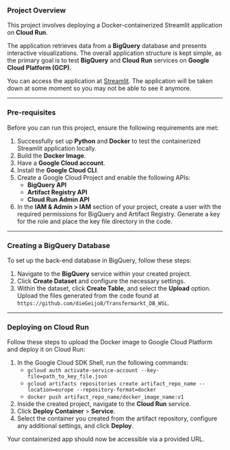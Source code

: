 ### **Project Overview**  

This project involves deploying a Docker-containerized Streamlit application on **Cloud Run**.  

The application retrieves data from a **BigQuery** database and presents interactive visualizations. The overall application structure is kept simple, as the primary goal is to test **BigQuery** and **Cloud Run** services on **Google Cloud Platform (GCP)**.  

You can access the application at [Streamlit](https://gcpstreamlitfootball-711519321063.europe-southwest1.run.app/). The application will be taken down at some moment so you may not be able to see it anymore.

---

### **Pre-requisites**

Before you can run this project, ensure the following requirements are met:

1. Successfully set up **Python** and **Docker** to test the containerized Streamlit application locally.
2. Build the **Docker Image**.
3. Have a **Google Cloud account**.
4. Install the **Google Cloud CLI**.
5. Create a Google Cloud Project and enable the following APIs:
   - **BigQuery API**
   - **Artifact Registry API**
   - **Cloud Run Admin API**
6. In the **IAM & Admin > IAM** section of your project, create a user with the required permissions for BigQuery and Artifact Registry. 
Generate a key for the role and place the key file directory in the code.

---

### **Creating a BigQuery Database**
To set up the back-end database in BigQuery, follow these steps:

1. Navigate to the **BigQuery** service within your created project.
2. Click **Create Dataset** and configure the necessary settings.
3. Within the dataset, click **Create Table**, and select the **Upload** option. Upload the files generated from the code found at `https://github.com/dieGeijo8/Transfermarkt_DB_WSL`.

---

### **Deploying on Cloud Run**
Follow these steps to upload the Docker image to Google Cloud Platform and deploy it on Cloud Run:

1. In the Google Cloud SDK Shell, run the following commands:
   - `gcloud auth activate-service-account --key-file=path_to_key_file.json`
   - `gcloud artifacts repositories create artifact_repo_name --location=europe --repository-format=docker`
   - `docker push artifact_repo_name/docker_image_name:v1`
2. Inside the created project, navigate to the **Cloud Run** service.
3. Click **Deploy Container** > **Service**.
4. Select the container you created from the artifact repository, configure any additional settings, and click **Deploy**.

Your containerized app should now be accessible via a provided URL.
